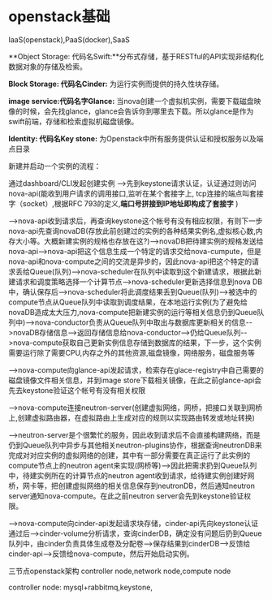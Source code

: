 # openstack基础

IaaS\(openstack\),PaaS\(docker\),SaaS

**Object Storage: 代码名Swift:**分布式存储，基于RESTful的API实现非结构化数据对象的存储及检索。

**Block Storage: 代码名Cinder:** 为运行实例而提供的持久性块存储。

**image service:代码名字Glance:** 当nova创建一个虚拟机实例，需要下载磁盘映像的时候，会先找glance，glance会告诉你到哪里去下载。所以glance是作为swift前端，存储和检索虚拟机磁盘镜像。

**Identity: 代码名Key stone:** 为Openstack中所有服务提供认证和授权服务以及端点目录

新建并启动一个实例的流程：

通过dashboard/CLI发起创建实例 --&gt;先到keystone请求认证，认证通过则访问nova-api\(能收到用户请求的调用接口,监听在某个套接字上, tcp连接的端点叫套接字（socket）,根据RFC 793的定义,**端口号拼接到IP地址即构成了套接字** \)

--&gt;nova-api收到请求后，再查询keystone这个帐号有没有相应权限，有则下一步nova-api先查询novaDB\(存放此前创建过的实例的各种结果实例名,虚拟核心数,内存大小等。大概新建实例的规格也存放在这?\)--&gt;novaDB把待建实例的规格发送给nova-api--&gt;nova-api把这个信息生成一个特定的请求交给nova-cumpute，但是nova-api和nova-compute之间的交流是异步的，因此nova-api把这个特定的请求丢给Queue\(队列\)--&gt;nova-scheduler在队列中读取到这个新建请求，根据此新建请求和调度策略选择一个计算节点--&gt;nova-scheduler更新选择信息到nova DB中，确认保存后--&gt;nova-scheduler将此调度结果丢到Queue\(队列\)--&gt;被选中的compute节点从Queue队列中读取到调度结果，在本地运行实例\(为了避免给novaDB造成太大压力,nova-compute把新建实例的运行等相关信息仍到Queue队列中\)--&gt;nova-conductor负责从Queue队列中取出与数据库更新相关的信息--&gt;novaDB存储信息--&gt;返回存储信息给nova-conductor--&gt;仍给Queue队列--&gt;nova-compute获取自己更新实例信息存储到数据库的结果，下一步，这个实例需要运行除了需要CPU,内存之外的其他资源,磁盘镜像，网络服务，磁盘服务等

--&gt;nova-compute向glance-api发起请求，检索存在glace-registry中自己需要的磁盘镜像文件相关信息，并到image store下载相关镜像，在此之前glance-api会先去keystone验证这个帐号有没有相关权限

--&gt;nova-compute连接neutron-server\(创建虚拟网络，网桥，把接口关联到网桥上,创建虚拟路由器，在虚拟路由上生成对应的规则以实现路由转发或地址转换\)

--&gt;neutron-server是个很繁忙的服务，因此收到请求后不会直接构建网络，而是仍到Queue队列中异步与其他相关neutron-plugins协作，根据查询neutronDB来完成对对应实例的虚拟网络的创建，其中有一部分需要在真正运行了此实例的compute节点上的neutron agent来实现\(网桥等\)--&gt;因此把需求扔到Queue队列中，待建实例所在的计算节点的neutron agent收到请求，给待建实例创建好网桥，网卡等，把创建虚拟网络的相关信息保存到neutronDB，然后通知neutron server通知nova-compute。在此之前neutron server会先到keystone验证权限。 

--&gt;nova-compute向cinder-api发起请求块存储，cinder-api先向keystone认证通过后--&gt;cinder-volume分析请求，查询cinderDB，确定没有问题后扔到Queue队列中，由cinder负责具体生成卷及分配卷--&gt;保存结果到cinderDB--&gt;反馈给cinder-api--&gt;反馈给nova-compute，然后开始启动实例。



三节点openstack架构 controller node,network node,compute node

controller node: mysql+rabbitmq,keystone,

